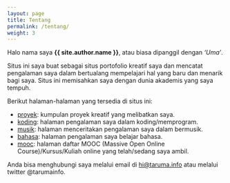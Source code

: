 ```yaml
---
layout: page
title: Tentang
permalink: /tentang/
weight: 3
---
```


Halo nama saya **{{ site.author.name }}**, atau biasa dipanggil dengan *‘Uma’*.

Situs ini saya buat sebagai situs portofolio kreatif saya dan mencatat pengalaman saya dalam bertualang mempelajari hal yang baru dan menarik bagi saya. Situs ini memisahkan saya dengan dunia akademis yang saya tempuh. 

Berikut halaman-halaman yang tersedia di situs ini:
- [proyek](/proyek): kumpulan proyek kreatif yang melibatkan saya.
- [koding](/koding): halaman pengalaman saya dalam koding/memprogram.
- [musik](/musik): halaman menceritakan pengalaman saya dalam bermusik.
- [bahasa](/bahasa): halaman pengalaman saya belajar bahasa.
- [mooc](/mooc): halaman daftar MOOC (Massive Open Online Course)/Kursus/Kuliah online yang telah/sedang saya ambil.

Anda bisa menghubungi saya melalui email di hi@taruma.info atau melalui twitter @tarumainfo. 
